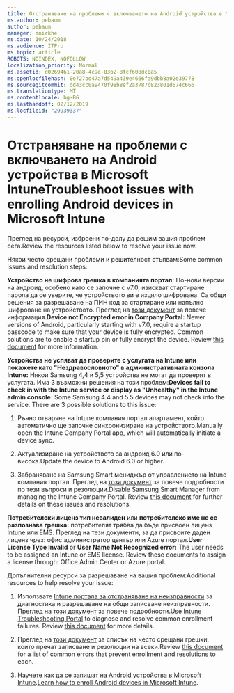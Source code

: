 ```yaml
---
title: Отстраняване на проблеми с включването на Android устройства в Microsoft Intune
ms.author: pebaum
author: pebaum
manager: mnirkhe
ms.date: 10/24/2018
ms.audience: ITPro
ms.topic: article
ROBOTS: NOINDEX, NOFOLLOW
localization_priority: Normal
ms.assetid: d0269461-20a8-4c9e-83b2-8fcf608dc0a5
ms.openlocfilehash: 0e727bd47a7d549a439e4666fa9dbb8a02e39778
ms.sourcegitcommit: dd43cc0a9470f98b8ef2a3787c823801d674c666
ms.translationtype: MT
ms.contentlocale: bg-BG
ms.lasthandoff: 02/12/2019
ms.locfileid: "29939337"
---
```

# <a name="troubleshoot-issues-with-enrolling-android-devices-in-microsoft-intune"></a><span data-ttu-id="703ce-102">Отстраняване на проблеми с включването на Android устройства в Microsoft Intune</span><span class="sxs-lookup"><span data-stu-id="703ce-102">Troubleshoot issues with enrolling Android devices in Microsoft Intune</span></span>

<span data-ttu-id="703ce-103">Преглед на ресурси, изброени по-долу да решим вашия проблем сега.</span><span class="sxs-lookup"><span data-stu-id="703ce-103">Review the resources listed below to resolve your issue now.</span></span>
  
<span data-ttu-id="703ce-104">Някои често срещани проблеми и решителност стъпвам:</span><span class="sxs-lookup"><span data-stu-id="703ce-104">Some common issues and resolution steps:</span></span>
  
 <span data-ttu-id="703ce-p101">**Устройство не шифрова грешка в компанията портал:** По-нови версии на андроид, особено като се започне с v7.0, изискват стартиране парола да се уверите, че устройството ви е изцяло шифрована. Са общи решения за разрешаване на ПИН код за стартиране или напълно шифроване на устройството. Преглед на [този документ](https://docs.microsoft.com/intune-user-help/your-device-appears-encrypted-but-cp-says-otherwise-android) за повече информация.</span><span class="sxs-lookup"><span data-stu-id="703ce-p101">**Device not Encrypted error in Company Portal:** Newer versions of Android, particularly starting with v7.0, require a startup passcode to make sure that your device is fully encrypted. Common solutions are to enable a startup pin or fully encrypt the device. Review [this document](https://docs.microsoft.com/intune-user-help/your-device-appears-encrypted-but-cp-says-otherwise-android) for more information.</span></span> 
  
 <span data-ttu-id="703ce-p102">**Устройства не успяват да проверите с услугата на Intune или покажете като "Нездравословното" в административната конзола Intune:** Някои Samsung 4,4 и 5,5 устройства не могат да проверят в услугата. Има 3 възможни решения на този проблем:</span><span class="sxs-lookup"><span data-stu-id="703ce-p102">**Devices fail to check in with the Intune service or display as "Unhealthy" in the Intune admin console:** Some Samsung 4.4 and 5.5 devices may not check into the service. There are 3 possible solutions to this issue:</span></span> 
  
1. <span data-ttu-id="703ce-110">Ръчно отваряне на Intune компания портал апартамент, който автоматично ще започне синхронизиране на устройството.</span><span class="sxs-lookup"><span data-stu-id="703ce-110">Manually open the Intune Company Portal app, which will automatically initiate a device sync.</span></span>
    
2. <span data-ttu-id="703ce-111">Актуализиране на устройството за андроид 6.0 или по-висока.</span><span class="sxs-lookup"><span data-stu-id="703ce-111">Update the device to Android 6.0 or higher.</span></span>
    
3. <span data-ttu-id="703ce-p103">Забраняване на Samsung Smart мениджър от управлението на Intune компания портал. Преглед на [този документ](https://docs.microsoft.com/intune-classic/troubleshoot/troubleshoot-device-enrollment-in-intune#devices-fail-to-check-in-with-the-intune-service-and-display-as-unhealthy-in-the-intune-admin-console) за повече подробности по тези въпроси и резолюции.</span><span class="sxs-lookup"><span data-stu-id="703ce-p103">Disable Samsung Smart Manager from managing the Intune Company Portal. Review [this document](https://docs.microsoft.com/intune-classic/troubleshoot/troubleshoot-device-enrollment-in-intune#devices-fail-to-check-in-with-the-intune-service-and-display-as-unhealthy-in-the-intune-admin-console) for further details on these issues and resolutions.</span></span> 
    
 <span data-ttu-id="703ce-p104">**Потребителски лиценз тип невалиден** или **потребителско име не се разпознава грешка:** потребителят трябва да бъде присвоен лиценз Intune или EMS. Преглед на тези документи, за да присвоите даден лиценз чрез: офис администратор център или Azure портал.</span><span class="sxs-lookup"><span data-stu-id="703ce-p104">**User License Type Invalid** or **User Name Not Recognized error:** The user needs to be assigned an Intune or EMS license. Review these documents to assign a license through: Office Admin Center or Azure portal.</span></span> 
  
<span data-ttu-id="703ce-116">Допълнителни ресурси за разрешаване на вашия проблем:</span><span class="sxs-lookup"><span data-stu-id="703ce-116">Additional resources to help resolve your issue:</span></span>
  
1. <span data-ttu-id="703ce-p105">Използвате [Intune портала за отстраняване на неизправности](https://devicemanagement.microsoft.com/#blade/Microsoft_Intune_DeviceSettings/TroubleshootBlade) за диагностика и разрешаване на общи записване неизправности. Преглед на [този документ](https://docs.microsoft.com/intune/help-desk-operators) за повече подробности.</span><span class="sxs-lookup"><span data-stu-id="703ce-p105">Use [Intune Troubleshooting Portal](https://devicemanagement.microsoft.com/#blade/Microsoft_Intune_DeviceSettings/TroubleshootBlade) to diagnose and resolve common enrollment failures. Review [this document](https://docs.microsoft.com/intune/help-desk-operators) for more details.</span></span> 
    
2. <span data-ttu-id="703ce-119">Преглед на [този документ](https://docs.microsoft.com/intune-classic/Troubleshoot/troubleshoot-device-enrollment-in-intune) за списък на често срещани грешки, които пречат записване и резолюции на всеки.</span><span class="sxs-lookup"><span data-stu-id="703ce-119">Review [this document](https://docs.microsoft.com/intune-classic/Troubleshoot/troubleshoot-device-enrollment-in-intune) for a list of common errors that prevent enrollment and resolutions to each.</span></span> 
    
3. <span data-ttu-id="703ce-120">[Научете как да се запишат на Android устройства в Microsoft Intune](https://docs.microsoft.com/intune/android-enroll).</span><span class="sxs-lookup"><span data-stu-id="703ce-120">[Learn how to enroll Android devices in Microsoft Intune](https://docs.microsoft.com/intune/android-enroll).</span></span>
    

